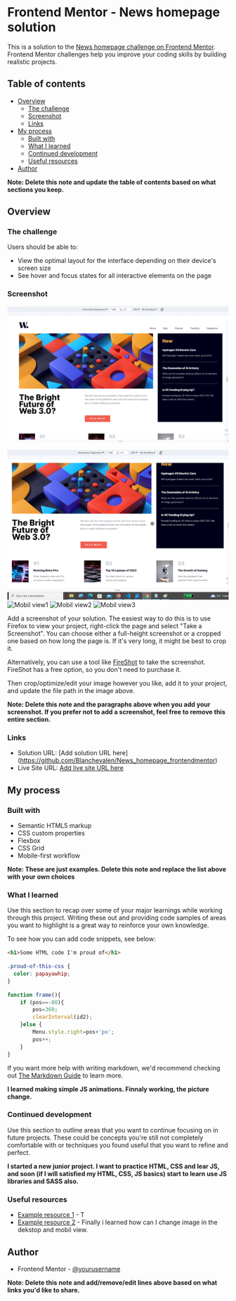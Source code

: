 # Frontend Mentor - News homepage solution

This is a solution to the [News homepage challenge on Frontend Mentor](https://www.frontendmentor.io/challenges/news-homepage-H6SWTa1MFl). Frontend Mentor challenges help you improve your coding skills by building realistic projects. 

## Table of contents

- [Overview](#overview)
  - [The challenge](#the-challenge)
  - [Screenshot](#screenshot)
  - [Links](#links)
- [My process](#my-process)
  - [Built with](#built-with)
  - [What I learned](#what-i-learned)
  - [Continued development](#continued-development)
  - [Useful resources](#useful-resources)
- [Author](#author)


**Note: Delete this note and update the table of contents based on what sections you keep.**

## Overview

### The challenge

Users should be able to:

- View the optimal layout for the interface depending on their device's screen size
- See hover and focus states for all interactive elements on the page

### Screenshot

![Dekstop view 1](./assets/images/Dekstop-view1.png)

![Dekstop view 2](./assets/images/Dekstop-view2.png)
![Mobil view1](Mobil-view1.png)
![Mobil view2](Mobil-view2.png)
![Mobil view3](Mobil-view3.png)

Add a screenshot of your solution. The easiest way to do this is to use Firefox to view your project, right-click the page and select "Take a Screenshot". You can choose either a full-height screenshot or a cropped one based on how long the page is. If it's very long, it might be best to crop it.

Alternatively, you can use a tool like [FireShot](https://getfireshot.com/) to take the screenshot. FireShot has a free option, so you don't need to purchase it. 

Then crop/optimize/edit your image however you like, add it to your project, and update the file path in the image above.

**Note: Delete this note and the paragraphs above when you add your screenshot. If you prefer not to add a screenshot, feel free to remove this entire section.**

### Links

- Solution URL: [Add solution URL here] (https://github.com/Blanchevalen/News_homepage_frontendmentor)
- Live Site URL: [Add live site URL here](https://blanchevalen.github.io/News_homepage_frontendmentor/)

## My process

### Built with

- Semantic HTML5 markup
- CSS custom properties
- Flexbox
- CSS Grid
- Mobile-first workflow

**Note: These are just examples. Delete this note and replace the list above with your own choices**

### What I learned

Use this section to recap over some of your major learnings while working through this project. Writing these out and providing code samples of areas you want to highlight is a great way to reinforce your own knowledge.

To see how you can add code snippets, see below:

```html
<h1>Some HTML code I'm proud of</h1>
```
```css
.proud-of-this-css {
  color: papayawhip;
}
```
```js
function frame(){
    if (pos==-80){
        pos=360;
        clearInterval(id2);
    }else {
        Menu.style.right=pos+'px';
        pos++;
    }
}
```

If you want more help with writing markdown, we'd recommend checking out [The Markdown Guide](https://www.markdownguide.org/) to learn more.

**I learned making simple JS animations. Finnaly working, the picture change.**

### Continued development

Use this section to outline areas that you want to continue focusing on in future projects. These could be concepts you're still not completely comfortable with or techniques you found useful that you want to refine and perfect.

**I started a new junior project. I want to practice HTML, CSS and lear JS, and soon (if I will satisfied my HTML, CSS, JS basics) start to learn use JS libraries and SASS also.**

### Useful resources

- [Example resource 1](https://css-tricks.com/almanac/properties/o/object-fit/) - T
- [Example resource 2](https://developer.mozilla.org/en-US/docs/Web/HTML/Element/picture) - Finally i learned how can I change image in the dekstop and mobil view.

## Author


- Frontend Mentor - [@yourusername](https://www.frontendmentor.io/profile/blanchevalen)


**Note: Delete this note and add/remove/edit lines above based on what links you'd like to share.**


